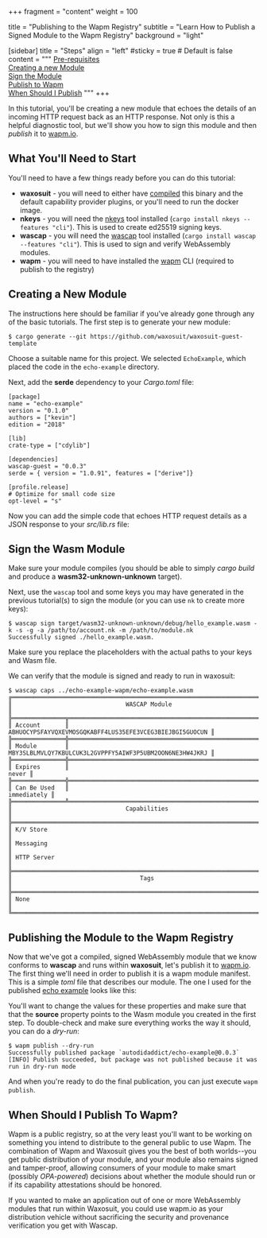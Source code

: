 +++
fragment = "content"
weight = 100

title = "Publishing to the Wapm Registry"
subtitle = "Learn How to Publish a Signed Module to the Wapm Registry"
background = "light"


[sidebar]
  title = "Steps"
  align = "left"
  #sticky = true # Default is false
  content = """
[Pre-requisites](#prereqs)<br/>
[Creating a new Module](#newmodule)<br/>
[Sign the Module](#sign)<br/>
[Publish to Wapm](#publish)<br/>
[When Should I Publish](#when)
"""
+++

In this tutorial, you'll be creating a new module that echoes the details of an incoming HTTP request back as an HTTP response. Not only is this a helpful diagnostic tool, but we'll show you how to sign this module and then _publish_ it to [wapm.io](https://wapm.io).


<a name="prereqs"></a>

## What You'll Need to Start
You'll need to have a few things ready before you can do this tutorial:

* **waxosuit** - you will need to either have [compiled](https://github.com/waxosuit/waxosuit) this binary and the default capability provider plugins, or you'll need to run the docker image.
* **nkeys** - you will need the [nkeys](https://github.com/encabulators/nkeys) tool installed (`cargo install nkeys --features "cli"`). This is used to create ed25519 signing keys.
* **wascap** - you will need the [wascap](https://github.com/waxosuit/wascap) tool installed (`cargo install wascap --features "cli"`). This is used to sign and verify WebAssembly modules.
* **wapm** - you will need to have installed the [wapm](https://wapm.io/help/install) CLI (required to publish to the registry)



<a name="newmodule"></a>

## Creating a New Module
The instructions here should be familiar if you've already gone through any of the basic tutorials. The first step is to generate your new module:

```
$ cargo generate --git https://github.com/waxosuit/waxosuit-guest-template
```
Choose a suitable name for this project. We selected `EchoExample`, which placed the code in the `echo-example` directory.

Next, add the **serde** dependency to your *Cargo.toml* file:

```
[package]
name = "echo-example"
version = "0.1.0"
authors = ["kevin"]
edition = "2018"

[lib]
crate-type = ["cdylib"]

[dependencies]
wascap-guest = "0.0.3"
serde = { version = "1.0.91", features = ["derive"]}

[profile.release]
# Optimize for small code size
opt-level = "s"
```

Now you can add the simple code that echoes HTTP request details as a JSON response to your _src/lib.rs_ file:

<script src="https://gist.github.com/autodidaddict/996ee9168b8fa029bd272d6678cfa9cc.js"></script>

<a name="sign"></a>

## Sign the Wasm Module
Make sure your module compiles (you should be able to simply _cargo build_ and produce a **wasm32-unknown-unknown** target).

Next, use the `wascap` tool and some keys you may have generated in the previous tutorial(s) to sign the module (or you can use `nk` to create more keys):

```session
$ wascap sign target/wasm32-unknown-unknown/debug/hello_example.wasm -k -s -g -a /path/to/account.nk -m /path/to/module.nk
Successfully signed ./hello_example.wasm.
```
Make sure you replace the placeholders with the actual paths to your keys and Wasm file.

We can verify that the module is signed and ready to run in waxosuit:

```session
$ wascap caps ../echo-example-wapm/echo-example.wasm
╔════════════════════════════════════════════════════════════════════════════╗
║                                WASCAP Module                               ║
╠═══════════════╦════════════════════════════════════════════════════════════╣
║ Account       ║   ABHUOCYPSFAYVQXEVMOSGQKABFF4LUS35EFE3VCEG3BIEJBGI5GUOCUN ║
╠═══════════════╬════════════════════════════════════════════════════════════╣
║ Module        ║   MBY3SLBLMVLQY7KBULCUK3L2GVPPFY5AIWF3P5UBM2OON6NE3HW4JKRJ ║
╠═══════════════╬════════════════════════════════════════════════════════════╣
║ Expires       ║                                                      never ║
╠═══════════════╬════════════════════════════════════════════════════════════╣
║ Can Be Used   ║                                                immediately ║
╠═══════════════╩════════════════════════════════════════════════════════════╣
║                                Capabilities                                ║
╠════════════════════════════════════════════════════════════════════════════╣
║ K/V Store                                                                  ║
║ Messaging                                                                  ║
║ HTTP Server                                                                ║
╠════════════════════════════════════════════════════════════════════════════╣
║                                    Tags                                    ║
╠════════════════════════════════════════════════════════════════════════════╣
║ None                                                                       ║
╚════════════════════════════════════════════════════════════════════════════╝
```

<a name="publish"></a>

## Publishing the Module to the Wapm Registry
Now that we've got a compiled, signed WebAssembly module that we know conforms to **wascap** and runs within **waxosuit**, let's publish it to [wapm.io](https://wapm.io). The first thing we'll need in order to publish it is a wapm module manifest. This is a simple _toml_ file that describes our module. The one I used for the published [echo example](https://wapm.io/package/autodidaddict/echo-example) looks like this:

<script src="https://gist.github.com/autodidaddict/ef8fc8b83a7a5f4340405c6e8d40caef.js"></script>

You'll want to change the values for these properties and make sure that that the **source** property points to the Wasm module you created in the first step. To double-check and make sure everything works the way it should, you can do a _dry-run_:

```
$ wapm publish --dry-run
Successfully published package `autodidaddict/echo-example@0.0.3`
[INFO] Publish succeeded, but package was not published because it was run in dry-run mode
```

And when you're ready to do the final publication, you can just execute `wapm publish`.

<a name="when"></a>

## When Should I Publish To Wapm?
Wapm is a public registry, so at the very least you'll want to be working on something you intend to distribute to the general public to use Wapm. The combination of Wapm and Waxosuit gives you the best of both worlds--you get public distribution of your module, and your module also remains signed and tamper-proof, allowing consumers of your module to make smart (possibly _OPA-powered_) decisions about whether the module should run or if its capability attestations should be honored.

If you wanted to make an application out of one or more WebAssembly modules that run within Waxosuit, you could use wapm.io as your distribution vehicle without sacrificing the security and provenance verification you get with Wascap. 
